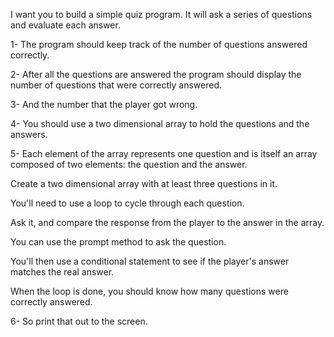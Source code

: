  I want you to build a simple quiz program. It will ask a series of questions and evaluate each answer.

1- The program should keep track of the number of questions answered correctly.

2- After all the questions are answered the program should display the number of questions that were correctly answered.

3- And the number that the player got wrong.

4- You should use a two dimensional array to hold the questions and the answers.

5- Each element of the array represents one question and is itself an array composed of two elements: the question and the answer.

Create a two dimensional array with at least three questions in it.

You'll need to use a loop to cycle through each question.

Ask it, and compare the response from the player to the answer in the array.

You can use the prompt method to ask the question.

You'll then use a conditional statement to see if the player's answer matches the real answer.

When the loop is done, you should know how many questions were correctly answered.

6- So print that out to the screen.